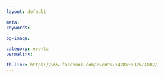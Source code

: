 ```yaml
---
layout: default

meta: 
keywords: 

og-image: 

category: events
permalink: 

fb-link: https://www.facebook.com/events/342865532574802/
---
```

